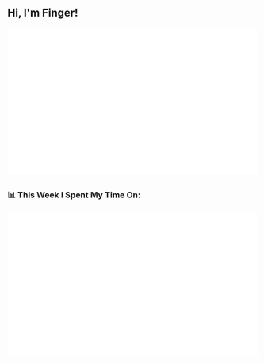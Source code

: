 <h2> Hi, I'm Finger!</h2>

<img align="right" src="https://raw.githubusercontent.com/spianmo/github-stats/master/generated/overview.svg#gh-light-mode-only">

<!-- <img align="right" height="160em" src="https://github-readme-stats-eight-theta.vercel.app/api/top-langs/?username=spianmo&layout=compact&langs_count=8&theme=algolia"/>	 -->
	
```go
package main

type Me struct {
	Name   string
	Job    string
	Code   string
	Skills string
}

func main() {
	me := &Me{
		Name:   "Finger",
		Job:    "Client-side Engineer",
		Code:   "Java, Kotlin, C#, Rust and C++ and Others",
		Skills: "Android, Security, Cross-platform client, NLP, CV, ASR ^o^",
	}
	_ = me
}
```


<h3>📊 This Week I Spent My Time On:</h3>
<img align='right' src="https://raw.githubusercontent.com/spianmo/github-stats/master/generated/languages.svg#gh-light-mode-only">

<!--START_SECTION:waka-->

```txt
Dart                           8 hrs 17 mins   ████████████▒░░░░░░░░░░░░   49.31 %
XML                            1 hr 58 mins    ███░░░░░░░░░░░░░░░░░░░░░░   11.76 %
Kotlin                         1 hr 37 mins    ██▒░░░░░░░░░░░░░░░░░░░░░░   09.65 %
Java                           1 hr 36 mins    ██▒░░░░░░░░░░░░░░░░░░░░░░   09.52 %
YAML                           1 hr 3 mins     █▓░░░░░░░░░░░░░░░░░░░░░░░   06.29 %
```

<!--END_SECTION:waka-->
